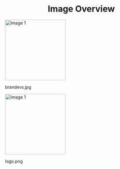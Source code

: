 <h1 style ="text-align: center;"> Image Overview </h1>
<div>
<div>
<img src="https://media.evkx.net/multimedia/models/jeep/brandevs_xst.jpg" alt="Image 1" style="width: 200px;">
<p>brandevs.jpg</p>
</div>
<div>
<img src="https://media.evkx.net/multimedia/models/jeep/logo_xst.png" alt="Image 1" style="width: 200px;">
<p>logo.png</p>
</div>
</div>
